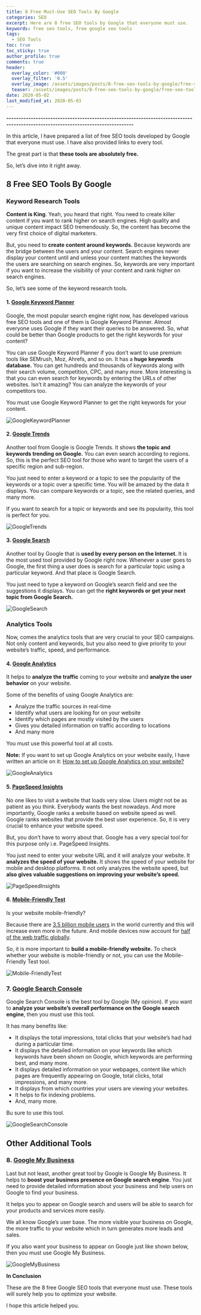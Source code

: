 ```yaml
---
title: 8 Free Must-Use SEO Tools By Google
categories: SEO
excerpt: Here are 8 free SEO tools by Google that everyone must use.
keywords: free seo tools, free google seo tools
tags:
  - SEO Tools
toc: true
toc_sticky: true
author_profile: true
comments: true
header:
  overlay_color: '#000'
  overlay_filter: '0.5'
  overlay_image: /assets/images/posts/8-free-seo-tools-by-google/free-seo-tools.png
  teaser: /assets/images/posts/8-free-seo-tools-by-google/free-seo-tools.png
date: 2020-05-02
last_modified_at: 2020-05-03
---
```


<b>--------------------------------------------------------------------------------------------------------------------------------</b>

In this article, I have prepared a list of free SEO tools developed by Google that everyone must use. I have also provided links to every tool.

The great part is that **these tools are absolutely free.**

So, let’s dive into it right away.

## 8 Free SEO Tools By Google

### Keyword Research Tools

**Content is King**. Yeah, you heard that right. You need to create killer content if you want to rank higher on search engines. High quality and unique content impact SEO tremendously. So, the content has become the very first choice of digital marketers. 

But, you need to **create content around keywords.** Because keywords are the bridge between the users and your content. Search engines never display your content until and unless your content matches the keywords the users are searching on search engines. So, keywords are very important if you want to increase the visibility of your content and rank higher on search engines.

So, let’s see some of the keyword research tools.

#### 1. <a href="https://ads.google.com/home/tools/keyword-planner/" target="_blank">Google Keyword Planner</a>

Google, the most popular search engine right now, has developed various free SEO tools and one of them is Google Keyword Planner. Almost everyone uses Google if they want their queries to be answered. So, what could be better than Google products to get the right keywords for your content?

You can use Google Keyword Planner if you don’t want to use premium tools like SEMrush, Moz, Ahrefs, and so on. It has a **huge keywords database.** You can get hundreds and thousands of keywords along with their search volume, competition, CPC, and many more. More interesting is that you can even search for keywords by entering the URLs of other websites. Isn’t it amazing? You can analyze the keywords of your competitors too.

You must use Google Keyword Planner to get the right keywords for your content.

![GoogleKeywordPlanner](/assets/images/posts/8-free-seo-tools-by-google/google-keyword-planner.jpg "Google Keyword Planner")

#### 2. <a href="https://trends.google.com/trends/?geo=US" target="_blank">Google Trends</a>

Another tool from Google is Google Trends. It shows **the topic and keywords trending on Google.** You can even search according to regions. So, this is the perfect SEO tool for those who want to target the users of a specific region and sub-region.

You just need to enter a keyword or a topic to see the popularity of the keywords or a topic over a specific time. You will be amazed by the data it displays. You can compare keywords or a topic, see the related queries, and many more.

If you want to search for a topic or keywords and see its popularity, this tool is perfect for you.

![GoogleTrends](/assets/images/posts/8-free-seo-tools-by-google/google-trends.jpg "Google Trends")

#### 3. <a href="https://www.google.com/" target="_blank">Google Search</a> 

Another tool by Google that is **used by every person on the Internet.** It is the most used tool provided by Google right now. Whenever a user goes to Google, the first thing a user does is search for a particular topic using a particular keyword. And that place is Google Search.

You just need to type a keyword on Google’s search field and see the suggestions it displays. You can get the **right keywords or get your next topic from Google Search.** 

![GoogleSearch](/assets/images/posts/8-free-seo-tools-by-google/google-search.png "Google Search")

### Analytics Tools

Now, comes the analytics tools that are very crucial to your SEO campaigns. Not only content and keywords, but you also need to give priority to your website’s traffic, speed, and performance.
 
#### 4. <a href="https://accounts.google.com/ServiceLogin/webreauth?service=analytics&passive=1209600&continue=https%3A%2F%2Fanalytics.google.com%2Fanalytics%2Fweb%2F%23&followup=https%3A%2F%2Fanalytics.google.com%2Fanalytics%2Fweb%2F&flowName=GlifWebSignIn&flowEntry=ServiceLogin" target="_blank">Google Analytics</a>

It helps to **analyze the traffic** coming to your website and **analyze the user behavior** on your website. 

Some of the benefits of using Google Analytics are:

- Analyze the traffic sources in real-time
- Identify what users are looking for on your website
- Identify which pages are mostly visited by the users
- Gives you detailed information on traffic according to locations
- And many more

You must use this powerful tool at all costs.

**Note:** If you want to set up Google Analytics on your website easily, I have written an article on it: <a href= "https://kiranpdl.com.np/seo/how-to-setup-google-analytics/" target="_blank">How to set up Google Analytics on your website?</a>

![GoogleAnalytics](/assets/images/posts/8-free-seo-tools-by-google/google-analytics.png "Google Analytics")

#### 5. <a href="https://developers.google.com/speed/pagespeed/insights/" target="_blank">PageSpeed Insights</a>

No one likes to visit a website that loads very slow. Users might not be as patient as you think. Everybody wants the best nowadays. And more importantly, Google ranks a website based on website speed as well. Google ranks websites that provide the best user experience. So, it is very crucial to enhance your website speed.

But, you don’t have to worry about that. Google has a very special tool for this purpose only i.e. PageSpeed Insights. 

You just need to enter your website URL and it will analyze your website. It **analyzes the speed of your website.** It shows the speed of your website for mobile and desktop platforms. It not only analyzes the website speed, but **also gives valuable suggestions on improving your website’s speed.**

![PageSpeedInsights](/assets/images/posts/8-free-seo-tools-by-google/google-page-speed-insights.png "PageSpeed Insights")

#### 6. <a href="https://search.google.com/test/mobile-friendly" target="_blank">Mobile-Friendly Test</a>

Is your website mobile-friendly?

Because there are <a href="https://www.bankmycell.com/blog/how-many-phones-are-in-the-world" target="_blank">3.5 billion mobile users</a> in the world currently and this will increase even more in the future. And mobile devices now account for <a href="https://quoracreative.com/article/mobile-marketing-statistics" target="_blank">half of the web traffic globally</a>.

So, it is more important to **build a mobile-friendly website.** To check whether your website is mobile-friendly or not, you can use the Mobile-Friendly Test tool. 

![Mobile-FriendlyTest](/assets/images/posts/8-free-seo-tools-by-google/google-mobile-friendly-tes.png "Mobile-Friendly Test")

### 7. <a href="https://search.google.com/search-console/about" target="_blank">Google Search Console</a>

Google Search Console is the best tool by Google (My opinion). If you want to **analyze your website’s overall performance on the Google search engine**, then you must use this tool.

It has many benefits like:

- It displays the total impressions, total clicks that your website’s had had during a particular time.
- It displays the detailed information on your keywords like which keywords have been shown on Google, which keywords are performing best, and many more.
- It displays detailed information on your webpages, content like which pages are frequently appearing on Google, total clicks, total impressions, and many more.
- It displays from which countries your users are viewing your websites.
- It helps to fix indexing problems.
- And, many more.

Bu sure to use this tool.

![GoogleSearchConsole](/assets/images/posts/8-free-seo-tools-by-google/google-search-console.png "Google Search Console")
 
## Other Additional Tools

### 8. <a href="https://www.google.com/intl/en_us/business/" target="_blank">Google My Business</a>

Last but not least, another great tool by Google is Google My Business. It helps to **boost your business presence on Google search engine**. You just need to provide detailed information about your business and help users on Google to find your business. 

It helps you to appear on Google search and users will be able to search for your products and services more easily.

We all know Google’s user base. The more visible your business on Google, the more traffic to your website which in turn generates more leads and sales. 

If you also want your business to appear on Google just like shown below, then you must use Google My Business.

![GoogleMyBusiness](/assets/images/posts/8-free-seo-tools-by-google/google-my-business.png "Google My Business")

**In Conclusion**

These are the 8 free Google SEO tools that everyone must use. These tools will surely help you to optimize your website.

I hope this article helped you. 

